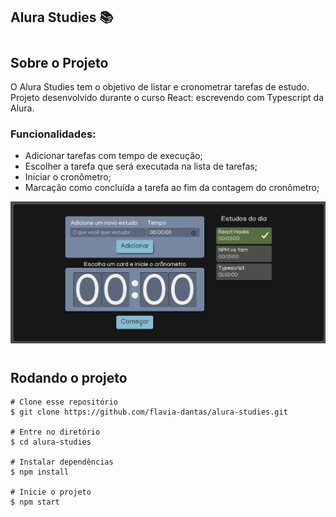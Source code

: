 ## Alura Studies 📚

#
## Sobre o Projeto
O Alura Studies tem o objetivo de listar e cronometrar tarefas de estudo.
Projeto desenvolvido durante o curso React: escrevendo com Typescript da Alura.

### Funcionalidades:

- Adicionar tarefas com tempo de execução;
- Escolher a tarefa que será executada na lista de tarefas;
- Iniciar o cronômetro;
- Marcação como concluída a tarefa ao fim da contagem do cronômetro;

<img src="./src/assets/img/alura-studies.png">

#
## Rodando o projeto

    # Clone esse repositório
    $ git clone https://github.com/flavia-dantas/alura-studies.git

    # Entre no diretório
    $ cd alura-studies

    # Instalar dependências
    $ npm install

    # Inicie o projeto
    $ npm start